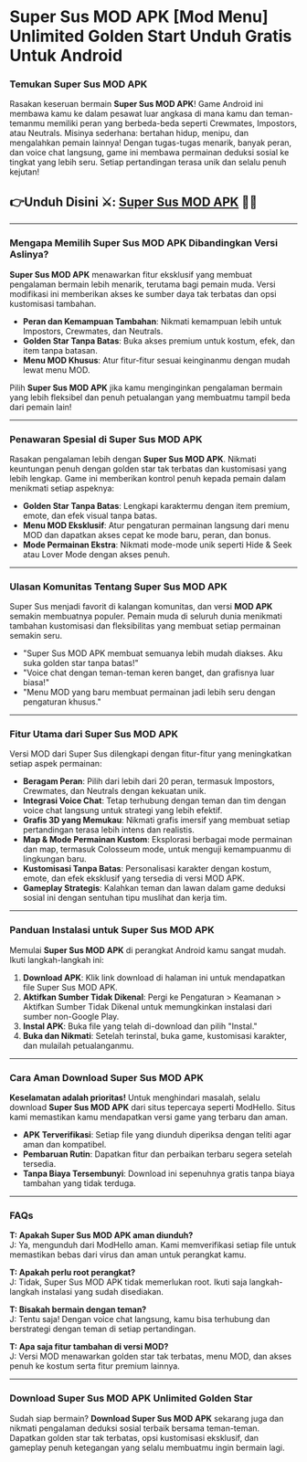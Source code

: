 # Super Sus MOD APK [Mod Menu] Unlimited Golden Start Unduh Gratis Untuk Android 

### Temukan Super Sus MOD APK
Rasakan keseruan bermain **Super Sus MOD APK**! Game Android ini membawa kamu ke dalam pesawat luar angkasa di mana kamu dan teman-temanmu memiliki peran yang berbeda-beda seperti Crewmates, Impostors, atau Neutrals. Misinya sederhana: bertahan hidup, menipu, dan mengalahkan pemain lainnya! Dengan tugas-tugas menarik, banyak peran, dan voice chat langsung, game ini membawa permainan deduksi sosial ke tingkat yang lebih seru. Setiap pertandingan terasa unik dan selalu penuh kejutan!



## 👉Unduh Disini ⚔️: [Super Sus MOD APK](https://modhello.com/super-sus/) 👌🏻
---

### Mengapa Memilih Super Sus MOD APK Dibandingkan Versi Aslinya?
**Super Sus MOD APK** menawarkan fitur eksklusif yang membuat pengalaman bermain lebih menarik, terutama bagi pemain muda. Versi modifikasi ini memberikan akses ke sumber daya tak terbatas dan opsi kustomisasi tambahan.

- **Peran dan Kemampuan Tambahan**: Nikmati kemampuan lebih untuk Impostors, Crewmates, dan Neutrals.
- **Golden Star Tanpa Batas**: Buka akses premium untuk kostum, efek, dan item tanpa batasan.
- **Menu MOD Khusus**: Atur fitur-fitur sesuai keinginanmu dengan mudah lewat menu MOD.

Pilih **Super Sus MOD APK** jika kamu menginginkan pengalaman bermain yang lebih fleksibel dan penuh petualangan yang membuatmu tampil beda dari pemain lain!

---

### Penawaran Spesial di Super Sus MOD APK
Rasakan pengalaman lebih dengan **Super Sus MOD APK**. Nikmati keuntungan penuh dengan golden star tak terbatas dan kustomisasi yang lebih lengkap. Game ini memberikan kontrol penuh kepada pemain dalam menikmati setiap aspeknya:

- **Golden Star Tanpa Batas**: Lengkapi karaktermu dengan item premium, emote, dan efek visual tanpa batas.
- **Menu MOD Eksklusif**: Atur pengaturan permainan langsung dari menu MOD dan dapatkan akses cepat ke mode baru, peran, dan bonus.
- **Mode Permainan Ekstra**: Nikmati mode-mode unik seperti Hide & Seek atau Lover Mode dengan akses penuh.

---

### Ulasan Komunitas Tentang Super Sus MOD APK
Super Sus menjadi favorit di kalangan komunitas, dan versi **MOD APK** semakin membuatnya populer. Pemain muda di seluruh dunia menikmati tambahan kustomisasi dan fleksibilitas yang membuat setiap permainan semakin seru.

- "Super Sus MOD APK membuat semuanya lebih mudah diakses. Aku suka golden star tanpa batas!"
- "Voice chat dengan teman-teman keren banget, dan grafisnya luar biasa!"
- "Menu MOD yang baru membuat permainan jadi lebih seru dengan pengaturan khusus."

---

### Fitur Utama dari Super Sus MOD APK
Versi MOD dari Super Sus dilengkapi dengan fitur-fitur yang meningkatkan setiap aspek permainan:

- **Beragam Peran**: Pilih dari lebih dari 20 peran, termasuk Impostors, Crewmates, dan Neutrals dengan kekuatan unik.
- **Integrasi Voice Chat**: Tetap terhubung dengan teman dan tim dengan voice chat langsung untuk strategi yang lebih efektif.
- **Grafis 3D yang Memukau**: Nikmati grafis imersif yang membuat setiap pertandingan terasa lebih intens dan realistis.
- **Map & Mode Permainan Kustom**: Eksplorasi berbagai mode permainan dan map, termasuk Colosseum mode, untuk menguji kemampuanmu di lingkungan baru.
- **Kustomisasi Tanpa Batas**: Personalisasi karakter dengan kostum, emote, dan efek eksklusif yang tersedia di versi MOD APK.
- **Gameplay Strategis**: Kalahkan teman dan lawan dalam game deduksi sosial ini dengan sentuhan tipu muslihat dan kerja tim.

---

### Panduan Instalasi untuk Super Sus MOD APK
Memulai **Super Sus MOD APK** di perangkat Android kamu sangat mudah. Ikuti langkah-langkah ini:

1. **Download APK**: Klik link download di halaman ini untuk mendapatkan file Super Sus MOD APK.
2. **Aktifkan Sumber Tidak Dikenal**: Pergi ke Pengaturan > Keamanan > Aktifkan Sumber Tidak Dikenal untuk memungkinkan instalasi dari sumber non-Google Play.
3. **Instal APK**: Buka file yang telah di-download dan pilih "Instal."
4. **Buka dan Nikmati**: Setelah terinstal, buka game, kustomisasi karakter, dan mulailah petualanganmu.

---

### Cara Aman Download Super Sus MOD APK
**Keselamatan adalah prioritas!** Untuk menghindari masalah, selalu download **Super Sus MOD APK** dari situs tepercaya seperti ModHello. Situs kami memastikan kamu mendapatkan versi game yang terbaru dan aman.

- **APK Terverifikasi**: Setiap file yang diunduh diperiksa dengan teliti agar aman dan kompatibel.
- **Pembaruan Rutin**: Dapatkan fitur dan perbaikan terbaru segera setelah tersedia.
- **Tanpa Biaya Tersembunyi**: Download ini sepenuhnya gratis tanpa biaya tambahan yang tidak terduga.

---

### FAQs

**T: Apakah Super Sus MOD APK aman diunduh?**  
J: Ya, mengunduh dari ModHello aman. Kami memverifikasi setiap file untuk memastikan bebas dari virus dan aman untuk perangkat kamu.

**T: Apakah perlu root perangkat?**  
J: Tidak, Super Sus MOD APK tidak memerlukan root. Ikuti saja langkah-langkah instalasi yang sudah disediakan.

**T: Bisakah bermain dengan teman?**  
J: Tentu saja! Dengan voice chat langsung, kamu bisa terhubung dan berstrategi dengan teman di setiap pertandingan.

**T: Apa saja fitur tambahan di versi MOD?**  
J: Versi MOD menawarkan golden star tak terbatas, menu MOD, dan akses penuh ke kostum serta fitur premium lainnya.

---

### Download Super Sus MOD APK Unlimited Golden Star

Sudah siap bermain? **Download Super Sus MOD APK** sekarang juga dan nikmati pengalaman deduksi sosial terbaik bersama teman-teman. Dapatkan golden star tak terbatas, opsi kustomisasi eksklusif, dan gameplay penuh ketegangan yang selalu membuatmu ingin bermain lagi.
